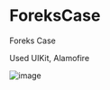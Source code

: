 # ForeksCase
Foreks Case

Used UIKit, Alamofire

![image](https://user-images.githubusercontent.com/59288230/178747381-3548c988-8b31-43a1-90af-4da44da24543.png)

